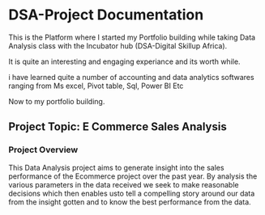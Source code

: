 # DSA-Project Documentation
This is the Platform where I started my Portfolio building while taking Data Analysis class with the Incubator hub (DSA-Digital Skillup Africa).

  It is quite an interesting and engaging experiance and its worth while.

  i have learned quite a number of accounting and data analytics softwares ranging from Ms excel, Pivot table, Sql, Power BI Etc

  Now to my portfolio building.

  ## Project Topic: E Commerce Sales Analysis

  ### Project Overview

  This Data Analysis project aims to generate insight into the sales performance of the Ecommerce project over the past year. By analysis the various parameters in the data received we seek to make reasonable decisions which then enables usto tell a compelling story around our data from the insight gotten and to know the best performance from the data. 
